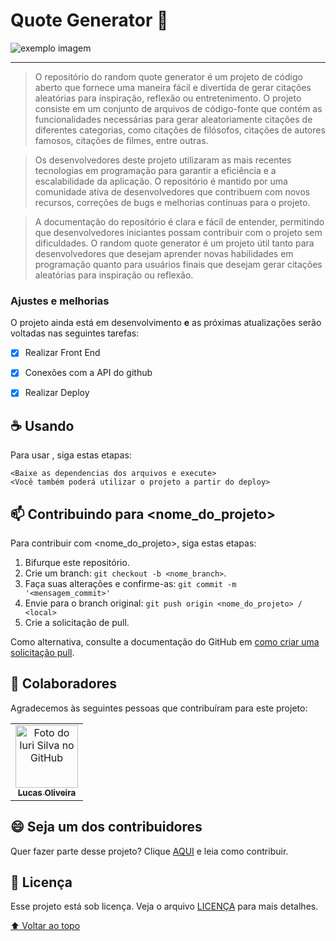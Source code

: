 # Quote Generator 📖 

<!---Esses são exemplos. Veja https://shields.io para outras pessoas ou para personalizar este conjunto de escudos. Você pode querer incluir dependências, status do projeto e informações de licença aqui--->


<img src="https://repository-images.githubusercontent.com/455191176/28ee7d37-5de3-4cae-8aec-0dd3bb15b5bb" alt="exemplo imagem">
<hr>

> O repositório do random quote generator é um projeto de código aberto que fornece uma maneira fácil e divertida de gerar citações aleatórias para inspiração, reflexão ou entretenimento. O projeto consiste em um conjunto de arquivos de código-fonte que contém as funcionalidades necessárias para gerar aleatoriamente citações de diferentes categorias, como citações de filósofos, citações de autores famosos, citações de filmes, entre outras.

> Os desenvolvedores deste projeto utilizaram as mais recentes tecnologias em programação para garantir a eficiência e a escalabilidade da aplicação. O repositório é mantido por uma comunidade ativa de desenvolvedores que contribuem com novos recursos, correções de bugs e melhorias contínuas para o projeto.

> A documentação do repositório é clara e fácil de entender, permitindo que desenvolvedores iniciantes possam contribuir com o projeto sem dificuldades. O random quote generator é um projeto útil tanto para desenvolvedores que desejam aprender novas habilidades em programação quanto para usuários finais que desejam gerar citações aleatórias para inspiração ou reflexão.

### Ajustes e melhorias

O projeto ainda está em desenvolvimento **e** as próximas atualizações serão voltadas nas seguintes tarefas:

- [x] Realizar Front End
- [x] Conexões com a API do github
- [x] Realizar Deploy



## ☕ Usando <quote generator>

Para usar <Quote Generator>, siga estas etapas:

```
<Baixe as dependencias dos arquivos e execute>
<Você também poderá utilizar o projeto a partir do deploy>
```

## 📫 Contribuindo para <nome_do_projeto>

Para contribuir com <nome_do_projeto>, siga estas etapas:

1. Bifurque este repositório.
2. Crie um branch: `git checkout -b <nome_branch>`.
3. Faça suas alterações e confirme-as: `git commit -m '<mensagem_commit>'`
4. Envie para o branch original: `git push origin <nome_do_projeto> / <local>`
5. Crie a solicitação de pull.

Como alternativa, consulte a documentação do GitHub em [como criar uma solicitação pull](https://help.github.com/en/github/collaborating-with-issues-and-pull-requests/creating-a-pull-request).

## 🤝 Colaboradores

Agradecemos às seguintes pessoas que contribuíram para este projeto:

<table>
  <tr>
    <td align="center">
      <a href="#">
        <img src="https://avatars.githubusercontent.com/u/124714081?v=4" width="100px;" alt="Foto do Iuri Silva no GitHub"/><br>
        <sub>
          <b>Lucas Oliveira</b>
        </sub>
      </a>
    </td>
   
  </tr>
</table>


## 😄 Seja um dos contribuidores<br>

Quer fazer parte desse projeto? Clique [AQUI](CONTRIBUTING.md) e leia como contribuir.

## 📝 Licença

Esse projeto está sob licença. Veja o arquivo [LICENÇA](LICENSE.md) para mais detalhes.

[⬆ Voltar ao topo](#nome-do-projeto)<br>
